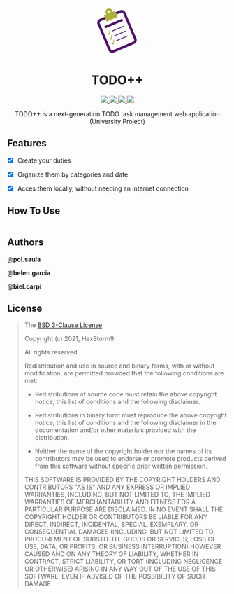 <p align="center">
  <img src="https://raw.githubusercontent.com/bielcarpi/todoplusplus/master/src/media/img/logo.png">
</p>

<h1 align="center">TODO++</h1>

<p align="center">
  <a href="https://nodejs.org">
    <img src="https://img.shields.io/badge/node.js-16.9-orange">
  </a>
  <a href="https://github.com/bielcarpi/todoplusplus/tree/master/LICENSE">
    <img src="https://img.shields.io/badge/License-BSD%203-lightgrey.svg">
  </a>
  <a href="https://github.com/bielcarpi/todoplusplus/tree/develop">
    <img src="https://img.shields.io/badge/Development Stage-blue.svg">
  </a>
  <a href="https://opensource.org/licenses/BSD-3-Clause">
    <img src="https://img.shields.io/badge/Open%20Source-%E2%9D%A4-brightgreen.svg">
  </a>
</p>

<p align="center">
    TODO++ is a next-generation TODO task management web application (University Project)
</p>


## Features
- [x] Create your duties
- [x] Organize them by categories and date
- [x] Acces them locally, without needing an internet connection


## How To Use
```bash
```


## Authors

@**pol.saula**

@**belen.garcia**

@**biel.carpi**


## License

>The [BSD 3-Clause License](https://opensource.org/licenses/BSD-3-Clause)
>
>Copyright (c) 2021, HexStorm9
>
>All rights reserved.
>
>Redistribution and use in source and binary forms, with or without modification, are permitted provided that the following conditions are met:
>
>* Redistributions of source code must retain the above copyright notice, this
   list of conditions and the following disclaimer.
>
>* Redistributions in binary form must reproduce the above copyright notice,
   this list of conditions and the following disclaimer in the documentation
   and/or other materials provided with the distribution.
>
>* Neither the name of the copyright holder nor the names of its
   contributors may be used to endorse or promote products derived from
   this software without specific prior written permission.
>
>THIS SOFTWARE IS PROVIDED BY THE COPYRIGHT HOLDERS AND CONTRIBUTORS "AS IS"
AND ANY EXPRESS OR IMPLIED WARRANTIES, INCLUDING, BUT NOT LIMITED TO, THE
IMPLIED WARRANTIES OF MERCHANTABILITY AND FITNESS FOR A PARTICULAR PURPOSE ARE
DISCLAIMED. IN NO EVENT SHALL THE COPYRIGHT HOLDER OR CONTRIBUTORS BE LIABLE
FOR ANY DIRECT, INDIRECT, INCIDENTAL, SPECIAL, EXEMPLARY, OR CONSEQUENTIAL
DAMAGES (INCLUDING, BUT NOT LIMITED TO, PROCUREMENT OF SUBSTITUTE GOODS OR
SERVICES; LOSS OF USE, DATA, OR PROFITS; OR BUSINESS INTERRUPTION) HOWEVER
CAUSED AND ON ANY THEORY OF LIABILITY, WHETHER IN CONTRACT, STRICT LIABILITY,
OR TORT (INCLUDING NEGLIGENCE OR OTHERWISE) ARISING IN ANY WAY OUT OF THE USE
OF THIS SOFTWARE, EVEN IF ADVISED OF THE POSSIBILITY OF SUCH DAMAGE.
